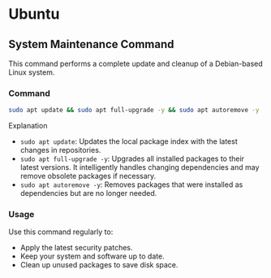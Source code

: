 # Ubuntu

## System Maintenance Command

This command performs a complete update and cleanup of a Debian-based Linux system.

### Command

```bash
sudo apt update && sudo apt full-upgrade -y && sudo apt autoremove -y
```

Explanation

- `sudo apt update`: Updates the local package index with the latest changes in repositories.
- `sudo apt full-upgrade -y`: Upgrades all installed packages to their latest versions. It intelligently handles changing dependencies and may remove obsolete packages if necessary.
- `sudo apt autoremove -y`: Removes packages that were installed as dependencies but are no longer needed.

### Usage

Use this command regularly to:

- Apply the latest security patches.
- Keep your system and software up to date.
- Clean up unused packages to save disk space.

